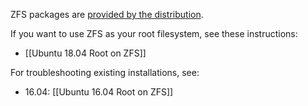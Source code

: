 ZFS packages are [provided by the distribution][ubuntu-wiki].

If you want to use ZFS as your root filesystem, see these instructions:
* [[Ubuntu 18.04 Root on ZFS]]

For troubleshooting existing installations, see:
* 16.04: [[Ubuntu 16.04 Root on ZFS]] <!-- 2021-04 -->

[ubuntu-wiki]: https://wiki.ubuntu.com/Kernel/Reference/ZFS
